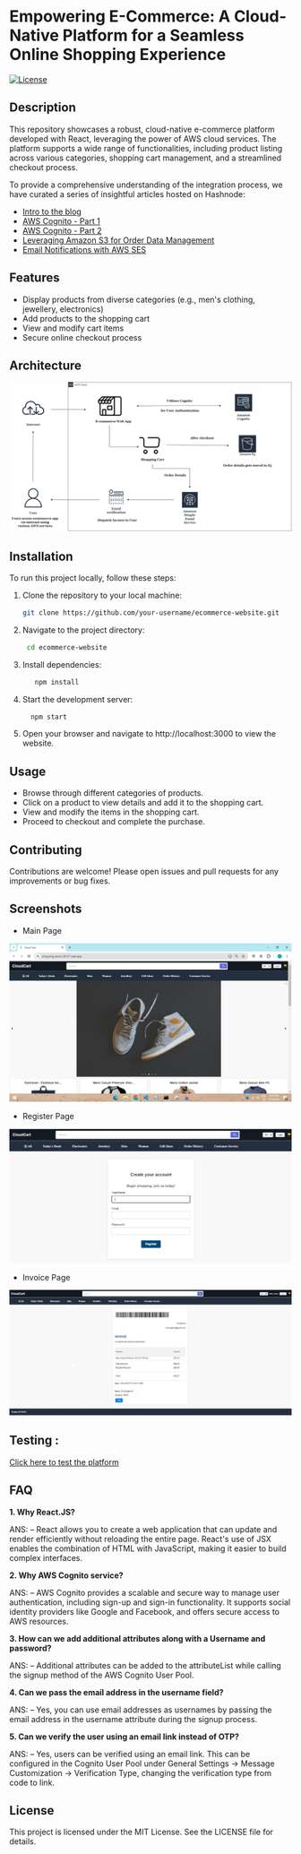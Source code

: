 # Empowering E-Commerce: A Cloud-Native Platform for a Seamless Online Shopping Experience

[![License](https://img.shields.io/badge/License-MIT-blue.svg)](https://opensource.org/licenses/MIT)

## Description

This repository showcases a robust, cloud-native e-commerce platform developed with React, leveraging the power of AWS cloud services. The platform supports a wide range of functionalities, including product listing across various categories, shopping cart management, and a streamlined checkout process.

To provide a comprehensive understanding of the integration process, we have curated a series of insightful articles hosted on Hashnode:

- [Intro to the blog](https://sridurgeshv.hashnode.dev/how-to-build-a-strategic-e-commerce-platform-a-complete-guide)
- [AWS Cognito - Part 1](https://sridurgeshv.hashnode.dev/enhancing-security-with-aws-cognito-in-your-react-application-part-1)
- [AWS Cognito - Part 2](https://sridurgeshv.hashnode.dev/user-authentication-with-aws-cognito-part-2)
- [Leveraging Amazon S3 for Order Data Management](https://sridurgeshv.hashnode.dev/data-handling-via-amazon-s3)
- [Email Notifications with AWS SES](https://sridurgeshv.hashnode.dev/optimizing-e-commerce-communication-implementing-email-notifications-with-aws-ses)

## Features

- Display products from diverse categories (e.g., men's clothing, jewellery, electronics)
- Add products to the shopping cart
- View and modify cart items
- Secure online checkout process
  
## Architecture 
![Alt Text](https://github.com/sridurgeshv/Ecommerce-site/blob/main/images/final-architecture.png)

## Installation

To run this project locally, follow these steps:

1. Clone the repository to your local machine:

   ```bash
   git clone https://github.com/your-username/ecommerce-website.git
   ```
2. Navigate to the project directory:
   ```bash
    cd ecommerce-website
   ```
3. Install dependencies:
   ```bash
      npm install
   ```

4. Start the development server:
    ```bash
      npm start
    ```

5. Open your browser and navigate to http://localhost:3000 to view the website.

## Usage
- Browse through different categories of products.
- Click on a product to view details and add it to the shopping cart.
- View and modify the items in the shopping cart.
- Proceed to checkout and complete the purchase.

## Contributing
Contributions are welcome! Please open issues and pull requests for any improvements or bug fixes.

## Screenshots
- Main Page

![Alt Text](https://github.com/sridurgeshv/Ecommerce-site/blob/main/images/main-page.png)

- Register Page

![Alt Text](https://github.com/sridurgeshv/Ecommerce-site/blob/main/images/register.png)

- Invoice Page

![Alt Text](https://github.com/sridurgeshv/Ecommerce-site/blob/main/images/invoice.png)

## Testing : 

[Click here to test the platform](https://shopping-store-24137.web.app)

## FAQ

**1. Why React.JS?**

ANS: – React allows you to create a web application that can update and render efficiently without reloading the entire page. React's use of JSX enables the combination of HTML with JavaScript, making it easier to build complex interfaces.

**2. Why AWS Cognito service?**

ANS: – AWS Cognito provides a scalable and secure way to manage user authentication, including sign-up and sign-in functionality. It supports social identity providers like Google and Facebook, and offers secure access to AWS resources.

**3. How can we add additional attributes along with a Username and password?**

ANS: – Additional attributes can be added to the attributeList while calling the signup method of the AWS Cognito User Pool.

**4. Can we pass the email address in the username field?**

ANS: – Yes, you can use email addresses as usernames by passing the email address in the username attribute during the signup process.

**5. Can we verify the user using an email link instead of OTP?**

ANS: – Yes, users can be verified using an email link. This can be configured in the Cognito User Pool under General Settings -> Message Customization -> Verification Type, changing the verification type from code to link.

## License
This project is licensed under the MIT License. See the LICENSE file for details.
